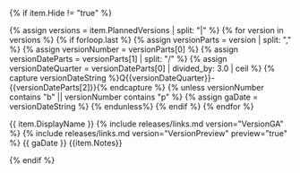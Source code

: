 {% if item.Hide != "true" %}

{% assign versions = item.PlannedVersions | split: "|" %}
{% for version in versions %}
    {% if forloop.last %}
        {% assign versionParts = version | split: "," %}
        {% assign versionNumber = versionParts[0] %}
        {% assign versionDateParts = versionParts[1] | split: "/" %}
        {% assign versionDateQuarter = versionDateParts[0] | divided_by: 3.0 | ceil %}
        {% capture versionDateString %}Q{{versionDateQuarter}}-{{versionDateParts[2]}}{% endcapture %}
        {% unless versionNumber contains "b" || versionNumber contains "p" %}
            {% assign gaDate = versionDateString %}
        {% endunless%}
    {% endif %}
{% endfor %}

<tr scope="row">
    <td class="table-display-text-th" title="{{ item.Package }}">{{ item.DisplayName }}</td>
    <td>{% include releases/links.md version="VersionGA" %}</td>
    <td>{% include releases/links.md version="VersionPreview" preview="true" %}</td>
    <td class="text-nowrap">{{ gaDate }}</td>
    <td style="max-width: 100px">{{item.Notes}}</td>
</tr>

{% endif %}

